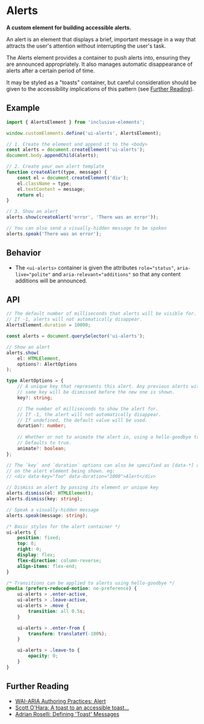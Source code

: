 # Alerts

**A custom element for building accessible alerts.**

An alert is an element that displays a brief, important message in a way that attracts the user's attention without interrupting the user's task.

The Alerts element provides a container to push alerts into, ensuring they are announced appropriately. It also manages automatic disappearance of alerts after a certain period of time.

It may be styled as a "toasts" container, but careful consideration should be given to the accessibility implications of this pattern (see [Further Reading](#further-reading)).

## Example

```js
import { AlertsElement } from 'inclusive-elements';

window.customElements.define('ui-alerts', AlertsElement);

// 1. Create the element and append it to the <body>
const alerts = document.createElement('ui-alerts');
document.body.appendChild(alerts);

// 2. Create your own alert template
function createAlert(type, message) {
    const el = document.createElement('div');
    el.className = type;
    el.textContent = message;
    return el;
}

// 3. Show an alert
alerts.show(createAlert('error', 'There was an error'));

// You can also send a visually-hidden message to be spoken
alerts.speak('There was an error');
```

## Behavior

-   The `<ui-alerts>` container is given the attributes `role="status"`, `aria-live="polite"` and `aria-relevant="additions"` so that any content additions will be announced.

## API

```ts
// The default number of milliseconds that alerts will be visible for.
// If -1, alerts will not automatically disappear.
AlertsElement.duration = 10000;

const alerts = document.querySelector('ui-alerts');

// Show an alert
alerts.show(
    el: HTMLElement,
    options?: AlertOptions
);

type AlertOptions = {
    // A unique key that represents this alert. Any previous alerts with the
    // same key will be dismissed before the new one is shown.
    key?: string;

    // The number of milliseconds to show the alert for.
    // If -1, the alert will not automatically disappear.
    // If undefined, the default value will be used.
    duration?: number;
    
    // Whether or not to animate the alert in, using a hello-goodbye transition.
    // Defaults to true.
    animate?: boolean;
};

// The `key` and `duration` options can also be specified as [data-*] attributes
// on the alert element being shown. eg:
// <div data-key="foo" data-duration="1000">Alert</div>

// Dismiss an alert by passing its element or unique key
alerts.dismiss(el: HTMLElement);
alerts.dismiss(key: string);

// Speak a visually-hidden message
alerts.speak(message: string);
```

```css
/* Basic styles for the alert container */
ui-alerts {
    position: fixed;
    top: 0;
    right: 0;
    display: flex;
    flex-direction: column-reverse;
    align-items: flex-end;
}

/* Transitions can be applied to alerts using hello-goodbye */
@media (prefers-reduced-motion: no-preference) {
    ui-alerts > .enter-active,
    ui-alerts > .leave-active,
    ui-alerts > .move {
        transition: all 0.5s;
    }

    ui-alerts > .enter-from {
        transform: translateY(-100%);
    }

    ui-alerts > .leave-to {
        opacity: 0;
    }
}
```

## Further Reading

-   [WAI-ARIA Authoring Practices: Alert](https://w3c.github.io/aria-practices/#alert)
-   [Scott O'Hara: A toast to an accessible toast...](https://www.scottohara.me/blog/2019/07/08/a-toast-to-a11y-toasts.html)
-   [Adrian Roselli: Defining 'Toast' Messages](https://adrianroselli.com/2020/01/defining-toast-messages.html)
